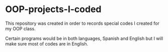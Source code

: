 # OOP-projects-I-coded
This repository was created in order to records special codes I created for my OOP class.

Certain programs would be in both languages, Spanish and English but I will make sure most of codes are in English.
